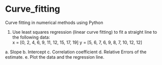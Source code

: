 # Curve_fitting
Curve fitting in numerical methods using Python
1. Use least squares regression (linear curve fitting) to fit a straight line to the following data:  
x = [0, 2, 4, 6, 9, 11, 12, 15, 17, 19]
y = [5, 6, 7, 6, 9, 8, 7, 10, 12, 12]

a. Slope
b. Intercept
c. Correlation coefficient
d. Relative Errors of the estimate.
e. Plot the data and the regression line.

